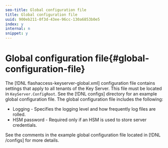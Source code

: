 ```yaml
---
seo-title: Global configuration file
title: Global configuration file
uuid: 900eb211-0f3d-43ee-96cc-130a6853b0e5
index: y
internal: n
snippet: y
---
```


# Global configuration file{#global-configuration-file}

The [!DNL flashaccess-keyserver-global.xml] configuration file contains settings that apply to all tenants of the Key Server. This file must be located in `KeyServer.ConfigRoot`. See the [!DNL configs] directory for an example global configuration file. The global configuration file includes the following:

* Logging - Specifies the logging level and how frequently log files are rolled. 
* HSM password - Required only if an HSM is used to store server credentials.

See the comments in the example global configuration file located in [!DNL <Primetime DRM Key Server>/configs] for more details. 
